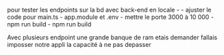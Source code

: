 pour tester les endpoints sur la bd avec back-end en locale
    - 
    - ajuster le code pour main.ts
    - app.module et .env 
    - mettre le porte 3000 à 10 000
    - npm run build
    - npm run build
 

Avec plusieurs endpoint une grande banque de ram etais demander fallais imposser notre appli la capacité à ne pas depasser 